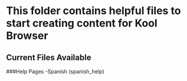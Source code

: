 # This folder contains helpful files to start creating content for Kool Browser
## Current Files Available
###Help Pages
-Spanish (spanish_help)
